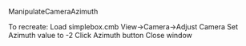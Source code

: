 ManipulateCameraAzimuth

To recreate:
Load simplebox.cmb
View->Camera->Adjust Camera
Set Azimuth value to -2
Click Azimuth button
Close window
